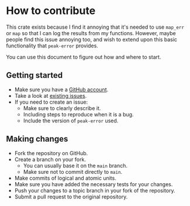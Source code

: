 # How to contribute


This crate exists because I find it annoying that it's needed to use `map_err` or `map` so that I can log the results from my functions. However, maybe people find this issue annoying too, and wish to extend upon this basic functionality that `peak-error` provides.

You can use this document to figure out how and where to start.

## Getting started

- Make sure you have a [GitHub account](https://github.com/join).
- Take a look at [existing issues](https://github.com/faveroferreira/peak-error/issues).
- If you need to create an issue:
  - Make sure to clearly describe it.
  - Including steps to reproduce when it is a bug.
  - Include the version of `peak-error` used.

## Making changes

- Fork the repository on GitHub.
- Create a branch on your fork.
  - You can usually base it on the `main` branch.
  - Make sure not to commit directly to `main`.
- Make commits of logical and atomic units.
- Make sure you have added the necessary tests for your changes.
- Push your changes to a topic branch in your fork of the repository.
- Submit a pull request to the original repository.
